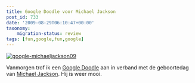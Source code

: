 ```yaml
---
title: Google Doodle voor Michael Jackson
post_id: 733
date: '2009-08-29T06:10:47+00:00'
taxonomy:
    migration-status: review
tags: [fun,google,fun,google]
---
```

[![google-michaeljackson09](/wp-content/uploads/2009/08/google-michaeljackson09.gif "google-michaeljackson09")](http://www.google.nl/search?q=Michael+Jackson)

Vanmorgen trof ik een [Google Doodle](http://en.wikipedia.org/wiki/Google_logo) aan in verband met de geboortedag van [Michael Jackson](http://nl.wikipedia.org/wiki/Michael_Jackson_%28zanger%29). Hij is weer mooi.